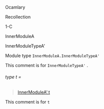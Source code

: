 Ocamlary

Recollection

1-C

InnerModuleA

InnerModuleTypeA'

Module type `InnerModuleA.InnerModuleTypeA'`

This comment is for `InnerModuleTypeA'` .

<a id="type-t"></a>

###### type t =

> [InnerModuleA'.t](Ocamlary.Recollection.argument-1-C.InnerModuleA.InnerModuleA'.md#type-t)


This comment is for `t`